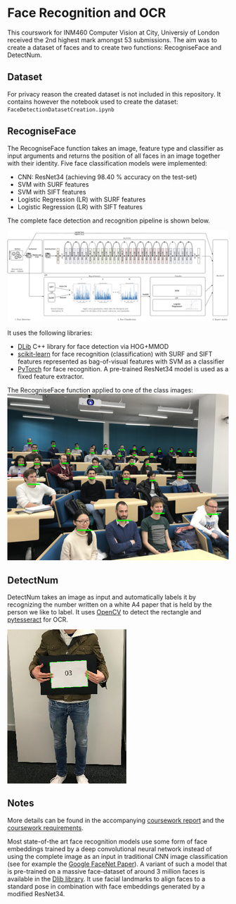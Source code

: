 # Face Recognition and OCR
This courswork for INM460 Computer Vision at City, Universiy of London received the 2nd highest mark amongst 53 submissions. The aim was to create a dataset of faces and to create two functions: RecogniseFace and DetectNum.

## Dataset
For privacy reason the created dataset is not included in this repository. It contains however the notebook used to create the dataset: `FaceDetectionDatasetCreation.ipynb`

## RecogniseFace
The RecogniseFace function takes an image, feature type and classifier as input arguments and returns the position of all faces in an image together with their identity. Five face classification models were implemented:
* CNN: ResNet34 (achieving 98.40 % accuracy on the test-set)
* SVM with SURF features
* SVM with SIFT features
* Logistic Regression (LR) with SURF features
* Logistic Regression (LR) with SIFT features

The complete face detection and recognition pipeline is shown below.

![pipeline](InferencePipeline.png)

It uses the following libraries:
* [DLib](http://dlib.net) C++ library for face detection  via HOG+MMOD
* [scikit-learn](http://scikit-learn.org/stable/index.html) for face recognition (classification) with SURF and SIFT features represented as bag-of-visual features with SVM as a classifier
* [PyTorch](https://pytorch.org) for face recognition. A pre-trained ResNet34 model is used as a fixed feature extractor.

The RecogniseFace function applied to one of the class images:
![class](matlab/ResNet34image.jpg)

## DetectNum
DetectNum takes an image as input and automatically labels it by recognizing the number written on a white A4 paper that is held by the person we like to label. It uses [OpenCV](http://opencv.org) to detect the rectangle and [pytesseract](https://pypi.org/project/pytesseract/) for OCR.

![rectangle](rectangledetect.png)

## Notes  
More details can be found in the accompanying [coursework report](Report.pdf) and the [coursework requirements](CourseworkRequirements.pdf).  

Most state-of-the art face recognition models use some form of face embeddings trained by a deep convolutional neural network instead of using the complete image as an input in traditional CNN image classification (see for example the [Google FaceNet Paper](https://www.cv-foundation.org/openaccess/content_cvpr_2015/app/1A_089.pdf)).
A variant of such a model that is pre-trained on a massive face-dataset of around 3 million faces is available in the [Dlib library](http://blog.dlib.net/2017/02/high-quality-face-recognition-with-deep.html). It use facial landmarks to align faces to a standard pose in combination with face embeddings generated by a modified ResNet34.

